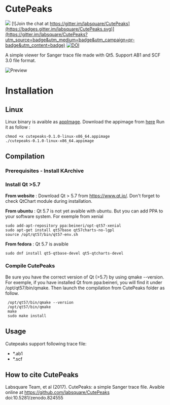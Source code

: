 # CutePeaks

![](https://travis-ci.org/labsquare/CutePeaks.svg?branch=master)
[![Join the chat at https://gitter.im/labsquare/CutePeaks](https://badges.gitter.im/labsquare/CutePeaks.svg)](https://gitter.im/labsquare/CutePeaks?utm_source=badge&utm_medium=badge&utm_campaign=pr-badge&utm_content=badge) [![DOI](https://zenodo.org/badge/DOI/10.5281/zenodo.824555.svg)](https://doi.org/10.5281/zenodo.824555)


A simple viewer for Sanger trace file made with Qt5.
Support AB1 and SCF 3.0 file format.

![Preview](https://raw.githubusercontent.com/labsquare/CutePeaks/master/cutepeaks.gif)


# Installation
## Linux
Linux binary is avaible as [appImage](http://appimage.org/).
Download the appimage from [here](https://github.com/labsquare/CutePeaks/releases)
Run it as follow :


    chmod +x cutepeaks-0.1.0-linux-x86_64.appimage
    ./cutepeaks-0.1.0-linux-x86_64.appimage


## Compilation
### Prerequisites - Install KArchive
### Install Qt >5.7

**From website** : Download Qt > 5.7 from https://www.qt.io/.
Don't forget to check QtChart module during installation.

**From ubuntu** : Qt 5.7 is not yet avaible with ubuntu. But you can add PPA to your software system.
For exemple from xenial

    sudo add-apt-repository ppa:beineri/opt-qt57-xenial
    sudo apt-get install qt57base qt57charts-no-lgpl
    source /opt/qt57/bin/qt57-env.sh

**From fedora** : Qt 5.7 is avaible

    sudo dnf install qt5-qtbase-devel qt5-qtcharts-devel

### Compile CutePeaks
Be sure you have the correct version of Qt (>5.7) by using qmake --version. For exemple, if you have installed Qt from ppa:beineri, you will find it under /opt/qt57/bin/qmake. Then launch the compilation from CutePeaks folder as follow.

     /opt/qt57/bin/qmake --version
     /opt/qt57/bin/qmake
     make
     sudo make install

## Usage

Cutepeaks support following trace file:

- *.ab1
- *.scf

## How to cite CutePeaks
Labsquare Team, et al (2017). CutePeaks: a simple Sanger trace file. Avaible online at https://github.com/labsquare/CutePeaks doi:10.5281/zenodo.824555
